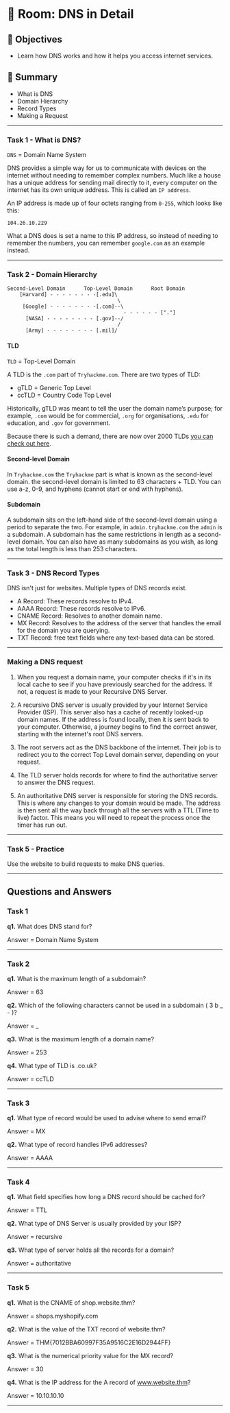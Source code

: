 # 🚪 Room: DNS in Detail

## 🎯 Objectives
- Learn how DNS works and how it helps you access internet services.

## 💬 Summary
- What is DNS 
- Domain Hierarchy
- Record Types
- Making a Request

-----

### Task 1 - What is DNS?

`DNS` = Domain Name System

DNS provides a simple way for us to communicate with devices on the internet without needing to remember complex numbers. Much like a house has a unique address for sending mail directly to it, every computer on the internet has its own unique address. This is called an `IP address`.

An IP address is made up of four octets ranging from `0-255`, which looks like this:
```
104.26.10.229
```
What a DNS does is set a name to this IP address, so instead of needing to remember the numbers, you can remember `google.com` as an example instead.

-----

### Task 2 - Domain Hierarchy

```
Second-Level Domain      Top-Level Domain      Root Domain
    [Harvard] - - - - - - - -[.edu]\
                                    \
     [Google] - - - - - - - -[.com]--\ 
                                      - - - - - - ["."]
      [NASA] - - - - - - - - [.gov]--/
                                    /
      [Army] - - - - - - - - [.mil]/
```
#### TLD

`TLD` = Top-Level Domain

A TLD is the `.com` part of `Tryhackme.com`. There are two types of TLD:
- gTLD = Generic Top Level
- ccTLD = Country Code Top Level

Historically, gTLD was meant to tell the user the domain name’s purpose; for example, `.com` would be for commercial, `.org` for organisations, `.edu` for education, and `.gov` for government.

Because there is such a demand, there are now over 2000 TLDs [you can check out here](https://data.iana.org/TLD/tlds-alpha-by-domain.txt).

#### Second-level Domain

In `Tryhackme.com` the `Tryhackme` part is what is known as the second-level domain. the second-level domain is limited to 63 characters + TLD. You can use a-z, 0-9, and hyphens (cannot start or end with hyphens).

#### Subdomain

A subdomain sits on the left-hand side of the second-level domain using a period to separate the two. For example, in `admin.tryhackme.com` the `admin` is a subdomain. A subdomain has the same restrictions in length as a second-level domain. You can also have as many subdomains as you wish, as long as the total length is less than 253 characters.

-----

### Task 3 - DNS Record Types

DNS isn't just for websites. Multiple types of DNS records exist.

- A Record: These records resolve to IPv4.
- AAAA Record: These records resolve to IPv6.
- CNAME Record: Resolves to another domain name.
- MX Record: Resolves to the address of the server that handles the email for the domain you are querying.
- TXT Record: free text fields where any text-based data can be stored.

-----

### Making a DNS request

1. When you request a domain name, your computer checks if it's in its local cache to see if you have previously searched for the address. If not, a request is made to your Recursive DNS Server.

2. A recursive DNS server is usually provided by your Internet Service Provider (ISP). This server also has a cache of recently looked-up domain names. If the address is found locally, then it is sent back to your computer. Otherwise, a journey begins to find the correct answer, starting with the internet's root DNS servers.

3. The root servers act as the DNS backbone of the internet. Their job is to redirect you to the correct Top Level domain server, depending on your request.

4. The TLD server holds records for where to find the authoritative server to answer the DNS request.

5. An authoritative DNS server is responsible for storing the DNS records. This is where any changes to your domain would be made. The address is then sent all the way back through all the servers with a TTL (Time to live) factor. This means you will need to repeat the process once the timer has run out.

-----

### Task 5 - Practice

Use the website to build requests to make DNS queries.


-----

## Questions and Answers

### Task 1

**q1.** What does DNS stand for?

Answer = Domain Name System

-----

### Task 2

**q1.** What is the maximum length of a subdomain?

Answer = 63


**q2.** Which of the following characters cannot be used in a subdomain ( 3 b _ - )?

Answer = _


**q3.** What is the maximum length of a domain name?

Answer = 253


**q4.** What type of TLD is .co.uk?

Answer = ccTLD

-----

### Task 3

**q1.** What type of record would be used to advise where to send email?

Answer = MX


**q2.** What type of record handles IPv6 addresses?

Answer = AAAA


-----

### Task 4

**q1.** What field specifies how long a DNS record should be cached for?

Answer = TTL


**q2.** What type of DNS Server is usually provided by your ISP?

Answer = recursive


**q3.** What type of server holds all the records for a domain?

Answer = authoritative


-----

### Task 5

**q1.** What is the CNAME of shop.website.thm?

Answer = shops.myshopify.com


**q2.** What is the value of the TXT record of website.thm?

Answer = THM{7012BBA60997F35A9516C2E16D2944FF}


**q3.** What is the numerical priority value for the MX record?

Answer = 30


**q4.** What is the IP address for the A record of www.website.thm?

Answer = 10.10.10.10


-----
